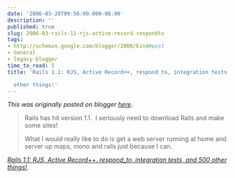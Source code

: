 ```yaml
---
date: '2006-03-28T09:56:00.000-08:00'
description: ''
published: true
slug: 2006-03-rails-11-rjs-active-record-respondto
tags:
- http://schemas.google.com/blogger/2008/kind#post
- General
- legacy-blogger
time_to_read: 5
title: 'Rails 1.1: RJS, Active Record++, respond_to, integration tests, and 500

  other things!'
---
```


*This was originally posted on blogger [here](https://techshorts.blogspot.com/2006/03/rails-11-rjs-active-record-respondto.html)*.

<blockquote cite="http://weblog.rubyonrails.com/articles/2006/03/28/rails-1-1-rjs-active-record-respond_to-integration-tests-and-500-other-things"><p>Rails has hit version 1.1.&nbsp; I seriously need to download Rails and make some sites!</p><p>What I would really like to do is get a web server running at home and server up maps, mono and rails just because I can.<br /></p></blockquote><p class="citation"><cite cite="http://weblog.rubyonrails.com/articles/2006/03/28/rails-1-1-rjs-active-record-respond_to-integration-tests-and-500-other-things"><a href="http://weblog.rubyonrails.com/articles/2006/03/28/rails-1-1-rjs-active-record-respond_to-integration-tests-and-500-other-things">Rails 1.1: RJS, Active Record++, respond_to, integration tests, and 500 other things!</a></cite>.</p>
